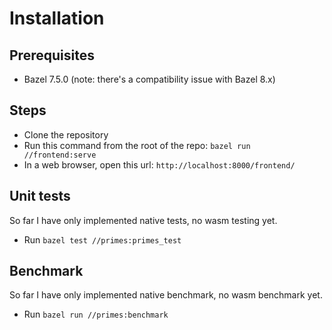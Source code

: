 # Installation
## Prerequisites
- Bazel 7.5.0 (note: there's a compatibility issue with Bazel 8.x)
## Steps
- Clone the repository
- Run this command from the root of the repo:
    `bazel run //frontend:serve`
- In a web browser, open this url:
    `http://localhost:8000/frontend/`
## Unit tests
So far I have only implemented native tests, no wasm testing yet.
- Run `bazel test //primes:primes_test`
## Benchmark
So far I have only implemented native benchmark, no wasm benchmark yet.
- Run `bazel run //primes:benchmark`
